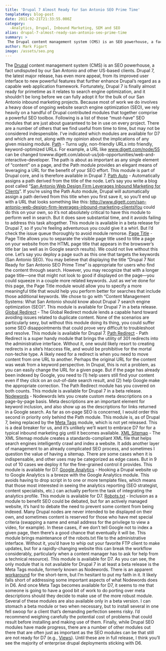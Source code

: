 ```yaml
---
title: 'Drupal 7 Almost Ready for San Antonio SEO Prime Time'
templateKey: blog-post
date: 2011-02-21T21:33:55.000Z
category: 
  -Analytics, Drupal, Inbound Marketing, SEM and SEO
alias: drupal-7-almost-ready-san-antonio-seo-prime-time
summary: > 
 The Drupal content management system (CMS) is an SEO powerhouse, a fact undisputed by our San Antonio and other US-based clients. Drupal 7, the latest major release, has even more appeal, from its improved user interface to new powerful features that further enhance Drupal’s regard as a capable web application framework.
author: Mark Figart
image: /assets/seo.png
---
```


The [Drupal](https://www.drupal.org/) content management system (CMS) is an SEO powerhouse, a fact undisputed by our San Antonio and other US-based clients. Drupal 7, the latest major release, has even more appeal, from its improved user interface to new powerful features that further enhance Drupal’s regard as a capable web application framework. Fortunately, Drupal 7 is finally almost ready for primetime as it relates to search engine optimization, and it shouldn’t be long before we can fully adopt it for the bulk of our San Antonio inbound marketing projects. Because most of work we do involves a heavy dose of ongoing website search engine optimization (SEO), we rely heavily on a handful of Drupal contributed modules that together comprise a powerful SEO toolbox. Following is a list of those “must-have” SEO modules that are just about guaranteed to be in use on every project. There are a number of others that we find useful from time to time, but may not be considered indespensible. I’ve indicated which modules are available for D7 and which are not, along with my opinion about the implications of any given missing module. [Path](https://www.drupal.org/documentation/modules/path) - Turns ugly, non-friendly URLs into friendly, keyword-optimized URLs. For example, a URL like www.digett.com/node/55 can be changed towww.digett.com/about-us/job-opportunities/web-and-interactive-developer. The path is about as important as any single element of “content” on a page, and the Path module provides an elegant means of leveraging a URL for the benefit of your SEO effort. This module is part of Drupal core, and is therefore available in Drupal 7. [Path Auto](https://www.drupal.org/project/pathauto) - Automatically assigns a path derived from the title of the node. Let’s say you write a blog post called “[San Antonio Web Design Firm Leverages Inbound Marketing for Clients](http://www.digett.com/)”. If you’re using the Path Auto module, Drupal will automatically assign a path derived from this title when you first save it, so you’ll end up with a URL that looks something like this: http://www.digett.com/san-antonio-web-design-firm-leverages-inbound-marketing-clientsYou could do this on your own, so it’s not absolutely critical to have this module to perform well in search. But it does save substantial time, and it avoids failing to address this task altogether. This module is available in a beta release for Drupal 7, so if you’re feeling adventurous you could give it a whirl. But I’d check the issue queue thoroughly to avoid module remorse. [Page Title](https://www.drupal.org/project/page_title) - Page Title allows you to separate the visible page title used to title a page on your website from the HTML page title that appears in the browswer’s title bar (as well as in Google search results). We could not live without this one. Let’s say you deploy a page such as this one that targets the keywords (San Antonio SEO). You may believe that displaying the title “Drupal 7 Not Ready for San Antonio SEO Prime Time” is appropriate for users who find the content through search. However, you may recognize that with a longer page title—one that might not look to good if displayed on the page—you could squeeze in a couple more related keywords. Just as we’ve done for this page, the Page Title module would allow you to specify a more meaningful title that would help you perform better for searches that include those additional keywords. We chose to go with “Content Management Systems: What San Antonio should know about Drupal 7 search engine optimization (SEO)”. This module is available for Drupal 7 in a beta release. [Global Redirect](https://www.drupal.org/project/globalredirect) - The Global Redirect module lends a capable hand toward avoiding issues related to duplicate content. None of the scenarios are particularly sexy, but without this module doing its thing, you could suffer some SEO disappointments that could prove very difficult to troubleshoot and resolve. This module is available for Drupal 7. [Path Redirect](https://www.drupal.org/project/path_redirect) - Path Redirect is a super handy module that brings the utility of 301 redirects into the administrative interface. Without it, one would likely resort to creating redirects in a site’s htaccess file, and would be prohibitive for the mortal non-techie type. A likely need for a redirect is when you need to move content from one URL to another. Perhaps the original URL for the content was weak from a keyword perspective. In Drupal, this is not a problem, as you can easily change the URL for a given page. But if the page has already been indexed by Google, you need to (1) help users still find your content even if they click on an out-of-date search result, and (2) help Google make the appropriate correction. The Path Redirect module has you covered on both counts. This module is available for Drupal 7 in a beta release. [Nodewords](https://www.drupal.org/project/nodewords) - Nodewords lets you create custom meta descriptions on a page-by-page basis. Meta descriptions are an important element for keyword inclusion, and also show up as the descriptions for links returned in a Google search. As far as on-page SEO is concerned, I would order this second in priority only behind the Path module. This module is, as of Drupal 7, being replaced by the [Meta Tags](https://www.drupal.org/project/metatag) module, which is not yet released. This is a deal breaker for us, and it’s unlikely we’ll want to embrace D7 for for a typical inbound marketing gig until it becomes available. [XML Sitemap](https://www.drupal.org/project/xmlsitemap) - The XML Sitemap module creates a standards-compliant XML file that helps search engines intelligently crawl and index a website. It adds another layer of management to an already complicated SEO process, and sometimes I question the value of having a sitemap. There are some cases when it is indispensable, and other uses may be categorized as edge cases. But in 9 out of 10 cases we deploy it for the fine-grained control it provides. This module is available for D7. [Google Analytics](https://www.drupal.org/project/google_analytics) - Hooking a Drupal website up to Google Analytics is a breeze with the Google Analytics module. This avoids having to drop script in to one or more template files, which means that those most interested in seeing the analytics reporting (SEO strategist, content specialists, etc.) can actually perform the task of integrating the analytics profile. This module is available for D7. [Robots.txt](https://www.drupal.org/project/robotstxt) - Inclusion as a module to benefit SEO could be debated, but for an actively managed website, it’s hard to debate the need to prevent some content from being indexed. Many Drupal nodes are never intended to be displayed on their own, and sometimes content is reserved for those who have met special criteria (swapping a name and email address for the privilege to view a video, for example). In these cases, if we don’t tell Google not to index a given page, then there’s a good chance that eventually it will be. This module brings maintenance of the robots.txt file to the administrative interface. Without it, you’d have to whip out your favorite FTP client to make updates, but for a rapidly-changing website this can break the workflow considerably, particularly when a content manager has to ask for help from a technical resource). This module is available for D7. As you can see, the only module that is not available for Drupal 7 in at least a beta release is the Meta Tags module, formerly known as Nodewords. There is an apparent [workaround](https://www.drupal.org/project/metatags_quick) for the short-term, but I’m hesitant to put my faith in it. It likely falls short of addressing some important aspects of what Nodewords does in D6. And once Meta Tags becomes available for D7, it seems to me that someone is going to have a good bit of work to do porting over meta descriptions should they decide to make use of the more robust module. Several of these modules are also available only in a beta version. I can stomach a beta module or two when necessary, but to install several in one fell swoop for a client that’s demanding perfection seems risky. I’d recommend weighing carefully the potential cost of problems that could result before installing and making use of them. Finally, while Drupal SEO modules have made progress, there are a number of other modules out there that are often just as important as the SEO modules can be that still are not ready for D7 (e.g., [Views](https://www.drupal.org/project/views)). Until these are in full release, I think you’ll see the majority of enterprise drupal deployments sticking with D6.